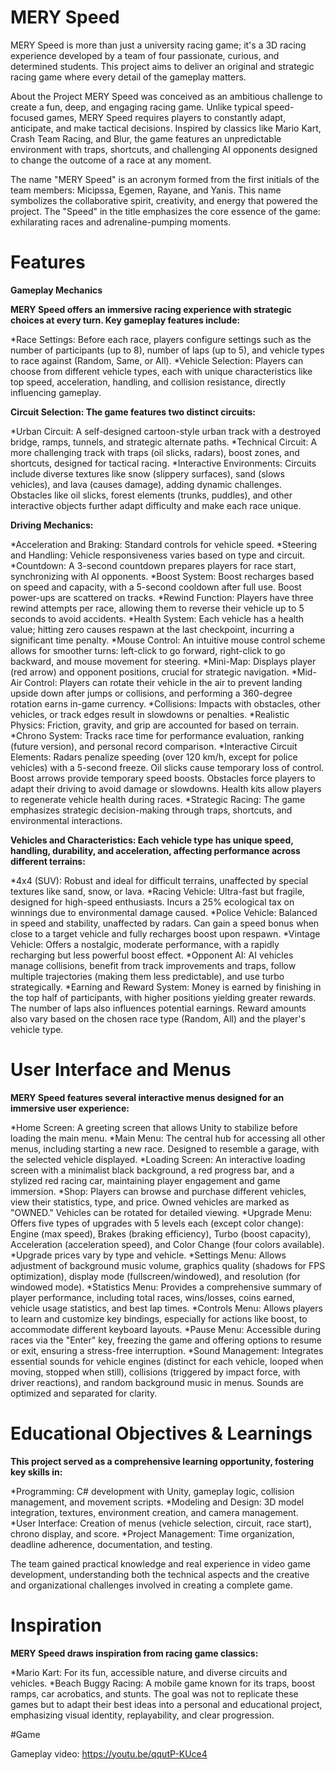 # MERY Speed

MERY Speed is more than just a university racing game; it's a 3D racing experience developed by a team of four passionate, curious, and determined students. This project aims to deliver an original and strategic racing game where every detail of the gameplay matters. 

About the Project
MERY Speed was conceived as an ambitious challenge to create a fun, deep, and engaging racing game. Unlike typical speed-focused games, MERY Speed requires players to constantly adapt, anticipate, and make tactical decisions. Inspired by classics like Mario Kart, Crash Team Racing, and Blur, the game features an unpredictable environment with traps, shortcuts, and challenging AI opponents designed to change the outcome of a race at any moment. 

The name "MERY Speed" is an acronym formed from the first initials of the team members: Micipssa, Egemen, Rayane, and Yanis. This name symbolizes the collaborative spirit, creativity, and energy that powered the project. The "Speed" in the title emphasizes the core essence of the game: exhilarating races and adrenaline-pumping moments. 

# Features
**Gameplay Mechanics**

**MERY Speed offers an immersive racing experience with strategic choices at every turn. Key gameplay features include:**

*Race Settings: Before each race, players configure settings such as the number of participants (up to 8), number of laps (up to 5), and vehicle types to race against (Random, Same, or All). 
*Vehicle Selection: Players can choose from different vehicle types, each with unique characteristics like top speed, acceleration, handling, and collision resistance, directly influencing gameplay. 

**Circuit Selection: The game features two distinct circuits:**

*Urban Circuit: A self-designed cartoon-style urban track with a destroyed bridge, ramps, tunnels, and strategic alternate paths. 
*Technical Circuit: A more challenging track with traps (oil slicks, radars), boost zones, and shortcuts, designed for tactical racing. 
*Interactive Environments: Circuits include diverse textures like snow (slippery surfaces), sand (slows vehicles), and lava (causes damage), adding dynamic challenges. Obstacles like oil slicks, forest elements (trunks, puddles), and other interactive objects further adapt difficulty and make each race unique. 


**Driving Mechanics:**

*Acceleration and Braking: Standard controls for vehicle speed. 
*Steering and Handling: Vehicle responsiveness varies based on type and circuit. 
*Countdown: A 3-second countdown prepares players for race start, synchronizing with AI opponents. 
*Boost System: Boost recharges based on speed and capacity, with a 5-second cooldown after full use. Boost power-ups are scattered on tracks. 
*Rewind Function: Players have three rewind attempts per race, allowing them to reverse their vehicle up to 5 seconds to avoid accidents. 
*Health System: Each vehicle has a health value; hitting zero causes respawn at the last checkpoint, incurring a significant time penalty. 
*Mouse Control: An intuitive mouse control scheme allows for smoother turns: left-click to go forward, right-click to go backward, and mouse movement for steering. 
*Mini-Map: Displays player (red arrow) and opponent positions, crucial for strategic navigation. 
*Mid-Air Control: Players can rotate their vehicle in the air to prevent landing upside down after jumps or collisions, and performing a 360-degree rotation earns in-game currency. 
*Collisions: Impacts with obstacles, other vehicles, or track edges result in slowdowns or penalties. 
*Realistic Physics: Friction, gravity, and grip are accounted for based on terrain. 
*Chrono System: Tracks race time for performance evaluation, ranking (future version), and personal record comparison. 
*Interactive Circuit Elements: Radars penalize speeding (over 120 km/h, except for police vehicles) with a 5-second freeze. Oil slicks cause temporary loss of control. Boost arrows provide temporary speed boosts. Obstacles force players to adapt their driving to avoid damage or slowdowns. Health kits allow players to regenerate vehicle health during races. 
*Strategic Racing: The game emphasizes strategic decision-making through traps, shortcuts, and environmental interactions. 


**Vehicles and Characteristics: Each vehicle type has unique speed, handling, durability, and acceleration, affecting performance across different terrains:**

*4x4 (SUV): Robust and ideal for difficult terrains, unaffected by special textures like sand, snow, or lava. 
*Racing Vehicle: Ultra-fast but fragile, designed for high-speed enthusiasts. Incurs a 25% ecological tax on winnings due to environmental damage caused. 
*Police Vehicle: Balanced in speed and stability, unaffected by radars. Can gain a speed bonus when close to a target vehicle and fully recharges boost upon respawn. 
*Vintage Vehicle: Offers a nostalgic, moderate performance, with a rapidly recharging but less powerful boost effect. 
*Opponent AI: AI vehicles manage collisions, benefit from track improvements and traps, follow multiple trajectories (making them less predictable), and use turbo strategically. 
*Earning and Reward System: Money is earned by finishing in the top half of participants, with higher positions yielding greater rewards. The number of laps also influences potential earnings. Reward amounts also vary based on the chosen race type (Random, All) and the player's vehicle type. 


# User Interface and Menus

**MERY Speed features several interactive menus designed for an immersive user experience:**

*Home Screen: A greeting screen that allows Unity to stabilize before loading the main menu. 
*Main Menu: The central hub for accessing all other menus, including starting a new race. Designed to resemble a garage, with the selected vehicle displayed. 
*Loading Screen: An interactive loading screen with a minimalist black background, a red progress bar, and a stylized red racing car, maintaining player engagement and game immersion. 
*Shop: Players can browse and purchase different vehicles, view their statistics, type, and price. Owned vehicles are marked as "OWNED." Vehicles can be rotated for detailed viewing. 
*Upgrade Menu: Offers five types of upgrades with 5 levels each (except color change): Engine (max speed), Brakes (braking efficiency), Turbo (boost capacity), Acceleration (acceleration speed), and Color Change (four colors available). *Upgrade prices vary by type and vehicle. 
*Settings Menu: Allows adjustment of background music volume, graphics quality (shadows for FPS optimization), display mode (fullscreen/windowed), and resolution (for windowed mode). 
*Statistics Menu: Provides a comprehensive summary of player performance, including total races, wins/losses, coins earned, vehicle usage statistics, and best lap times. 
*Controls Menu: Allows players to learn and customize key bindings, especially for actions like boost, to accommodate different keyboard layouts. 
*Pause Menu: Accessible during races via the "Enter" key, freezing the game and offering options to resume or exit, ensuring a stress-free interruption. 
*Sound Management: Integrates essential sounds for vehicle engines (distinct for each vehicle, looped when moving, stopped when still), collisions (triggered by impact force, with driver reactions), and random background music in menus. Sounds are optimized and separated for clarity. 


# Educational Objectives & Learnings

**This project served as a comprehensive learning opportunity, fostering key skills in:**

*Programming: C# development with Unity, gameplay logic, collision management, and movement scripts. 
*Modeling and Design: 3D model integration, textures, environment creation, and camera management. 
*User Interface: Creation of menus (vehicle selection, circuit, race start), chrono display, and score. 
*Project Management: Time organization, deadline adherence, documentation, and testing. 

The team gained practical knowledge and real experience in video game development, understanding both the technical aspects and the creative and organizational challenges involved in creating a complete game. 

# Inspiration

**MERY Speed draws inspiration from racing game classics:**

*Mario Kart: For its fun, accessible nature, and diverse circuits and vehicles. 
*Beach Buggy Racing: A mobile game known for its traps, boost ramps, car acrobatics, and stunts. 
The goal was not to replicate these games but to adapt their best ideas into a personal and educational project, emphasizing visual identity, replayability, and clear progression. 

#Game

Gameplay video: https://youtu.be/qqutP-KUce4

